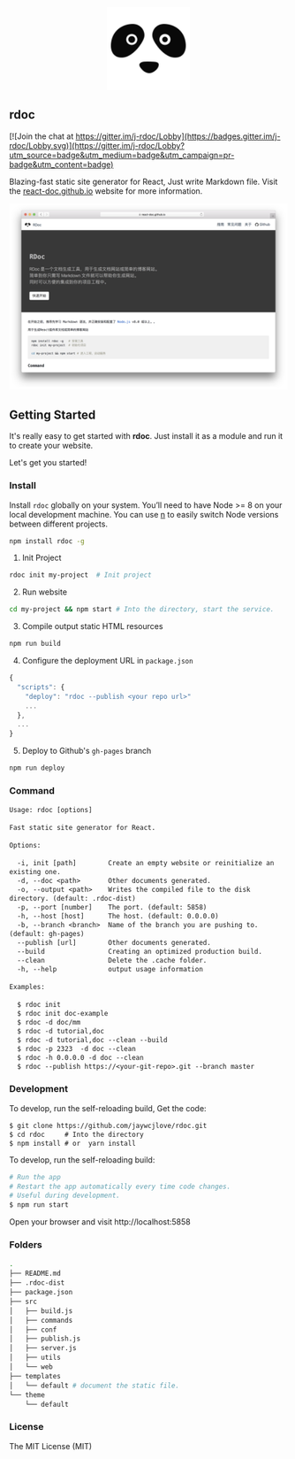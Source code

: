 <p align="center">
  <a href="https://react-doc.github.io">
    <img width="150" src="theme/default/rdoc.logo.svg?sanitize=true">
  </a>
</p>

rdoc
---

[![Join the chat at https://gitter.im/j-rdoc/Lobby](https://badges.gitter.im/j-rdoc/Lobby.svg)](https://gitter.im/j-rdoc/Lobby?utm_source=badge&utm_medium=badge&utm_campaign=pr-badge&utm_content=badge)

Blazing-fast static site generator for React, Just write Markdown file. Visit the [react-doc.github.io](https://react-doc.github.io) website for more information.

<div align="center">
  <img src="./rdoc.png"> 
</div>

## Getting Started

It's really easy to get started with **rdoc**. Just install it as a module and run it to create your website.

Let's get you started!

### Install

Install `rdoc` globally on your system. You’ll need to have Node >= 8 on your local development machine. You can use [n](https://github.com/tj/n#installation) to easily switch Node versions between different projects.

```bash
npm install rdoc -g
```

1. Init Project

```bash
rdoc init my-project  # Init project
```

2. Run website

```bash
cd my-project && npm start # Into the directory, start the service.
```

3. Compile output static HTML resources

```bash
npm run build
```

4. Configure the deployment URL in `package.json`

```js
{
  "scripts": {
    "deploy": "rdoc --publish <your repo url>"
    ...
  },
  ...
}
```

5. Deploy to Github's `gh-pages` branch

```bash
npm run deploy
```

### Command

```shell
Usage: rdoc [options]

Fast static site generator for React.

Options:

  -i, init [path]        Create an empty website or reinitialize an existing one.
  -d, --doc <path>       Other documents generated.
  -o, --output <path>    Writes the compiled file to the disk directory. (default: .rdoc-dist)
  -p, --port [number]    The port. (default: 5858)
  -h, --host [host]      The host. (default: 0.0.0.0)
  -b, --branch <branch>  Name of the branch you are pushing to. (default: gh-pages)
  --publish [url]        Other documents generated.
  --build                Creating an optimized production build.
  --clean                Delete the .cache folder.
  -h, --help             output usage information

Examples:

  $ rdoc init
  $ rdoc init doc-example
  $ rdoc -d doc/mm
  $ rdoc -d tutorial,doc
  $ rdoc -d tutorial,doc --clean --build
  $ rdoc -p 2323  -d doc --clean
  $ rdoc -h 0.0.0.0 -d doc --clean
  $ rdoc --publish https://<your-git-repo>.git --branch master
```
### Development

To develop, run the self-reloading build, Get the code:

```shell
$ git clone https://github.com/jaywcjlove/rdoc.git
$ cd rdoc     # Into the directory
$ npm install # or  yarn install
```

To develop, run the self-reloading build:

```bash
# Run the app
# Restart the app automatically every time code changes. 
# Useful during development.
$ npm run start
```

Open your browser and visit http://localhost:5858

### Folders

```bash
.
├── README.md
├── .rdoc-dist
├── package.json
├── src
│   ├── build.js
│   ├── commands
│   ├── conf
│   ├── publish.js
│   ├── server.js
│   ├── utils
│   └── web
├── templates
│   └── default # document the static file.
└── theme
    └── default
```

### License

The MIT License (MIT)
